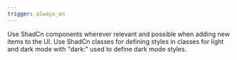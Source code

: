 ```yaml
---
trigger: always_on
---
```


Use ShadCn components wherever relevant and possible when adding new items to the UI. Use ShadCn classes for defining styles in classes for light and dark mode with "dark:" used to define dark mode styles.
